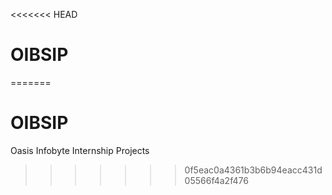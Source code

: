 <<<<<<< HEAD
# OIBSIP
=======
# OIBSIP
Oasis Infobyte Internship Projects
>>>>>>> 0f5eac0a4361b3b6b94eacc431d05566f4a2f476
